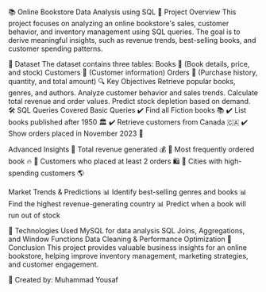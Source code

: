 📚 Online Bookstore Data Analysis using SQL
📌 Project Overview
This project focuses on analyzing an online bookstore's sales, customer behavior, and inventory management using SQL queries. The goal is to derive meaningful insights, such as revenue trends, best-selling books, and customer spending patterns.

📂 Dataset
The dataset contains three tables:
Books 📖 (Book details, price, and stock)
Customers 👤 (Customer information)
Orders 🛒 (Purchase history, quantity, and total amount)
🔍 Key Objectives
Retrieve popular books, genres, and authors.
Analyze customer behavior and sales trends.
Calculate total revenue and order values.
Predict stock depletion based on demand.
🛠️ SQL Queries Covered
Basic Queries
✔️ Find all Fiction books 📚
✔️ List books published after 1950 🏛️
✔️ Retrieve customers from Canada 🇨🇦
✔️ Show orders placed in November 2023 📆

Advanced Insights
🚀 Total revenue generated 💰
🚀 Most frequently ordered book 🔥
🚀 Customers who placed at least 2 orders 🛍️
🚀 Cities with high-spending customers 🌎

Market Trends & Predictions
📊 Identify best-selling genres and books
📊 Find the highest revenue-generating country
📊 Predict when a book will run out of stock

🔧 Technologies Used
MySQL for data analysis
SQL Joins, Aggregations, and Window Functions
Data Cleaning & Performance Optimization
🚀 Conclusion
This project provides valuable business insights for an online bookstore, helping improve inventory management, marketing strategies, and customer engagement.

📌 Created by: Muhammad Yousaf